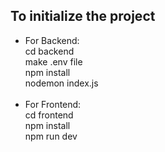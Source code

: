 ## To initialize the project
<ul>
  <li>For Backend:</li>
  cd backend<br>
  make .env file
  <br>
  npm install<br>
  nodemon index.js<br><br>
  <li>For Frontend:</li>
  cd frontend<br>
  npm install<br>
  npm run dev<br>
</ul>
